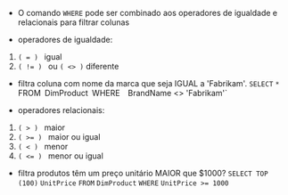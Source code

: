 
- O comando `WHERE` pode ser combinado aos operadores de igualdade e relacionais para filtrar colunas 

- operadores de igualdade:
1. `( = ) ` igual
2. `( != ) ` ou `( <> )` diferente

- filtra coluna com nome da marca que seja IGUAL a 'Fabrikam'.
`SELECT` 
	`*
`FROM`
	`DimProduct`
`WHERE` 
	`BrandName <> 'Fabrikam'`

- operadores relacionais:
1. `( > ) ` maior
2. `( >= ) ` maior ou igual
3. `( < ) ` menor
4. `( <= ) ` menor ou igual

- filtra produtos têm um preço unitário MAIOR que $1000?
`SELECT TOP (100)`
	`UnitPrice`
`FROM`
	`DimProduct`
`WHERE`
	`UnitPrice >= 1000`